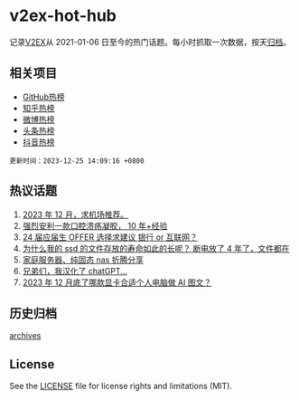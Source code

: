 # v2ex-hot-hub

 记录[V2EX](https://www.v2ex.com/)从 2021-01-06 日至今的热门话题。每小时抓取一次数据，按天[归档](archives)。
 
 ## 相关项目

- [GitHub热榜](https://github.com/snaildev/github-hot-hub)
- [知乎热榜](https://github.com/snaildev/zhihu-hot-hub)
- [微博热榜](https://github.com/snaildev/weibo-hot-hub)
- [头条热榜](https://github.com/snaildev/toutiao-hot-hub)
- [抖音热榜](https://github.com/snaildev/douyin-hot-hub)


 `更新时间：2023-12-25 14:09:16 +0800`

## 热议话题

1. [2023 年 12 月，求机场推荐。](https://www.v2ex.com/t/1003117)
1. [强烈安利一款口腔溃疡凝胶， 10 年+经验](https://www.v2ex.com/t/1003115)
1. [24 届应届生 OFFER 选择求建议 银行 or 互联网？](https://www.v2ex.com/t/1003010)
1. [为什么我的 ssd 的文件存放的寿命如此的长呢？ 断电放了 4 年了，文件都在](https://www.v2ex.com/t/1003087)
1. [家庭服务器、纯固态 nas 折腾分享](https://www.v2ex.com/t/1003004)
1. [兄弟们，我汉化了 chatGPT...](https://www.v2ex.com/t/1003096)
1. [2023 年 12 月底了哪款显卡合适个人电脑做 AI 图文？](https://www.v2ex.com/t/1003059)

## 历史归档

[archives](archives)

## License

See the [LICENSE](LICENSE) file for license rights and limitations (MIT).
